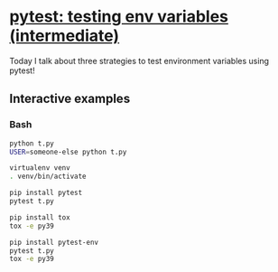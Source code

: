 # [pytest: testing env variables (intermediate)](https://youtu.be/N15X_pQHckQ)

Today I talk about three strategies to test environment variables using pytest!

## Interactive examples

### Bash

```bash
python t.py
USER=someone-else python t.py

virtualenv venv
. venv/bin/activate

pip install pytest
pytest t.py

pip install tox
tox -e py39

pip install pytest-env
pytest t.py
tox -e py39
```
